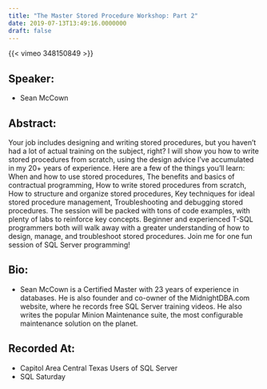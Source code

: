 ```yaml
---
title: "The Master Stored Procedure Workshop: Part 2"
date: 2019-07-13T13:49:16.0000000
draft: false
---
```


{{< vimeo 348150849 >}}

## Speaker:

 - Sean McCown

## Abstract:

<p>Your job includes designing and writing stored procedures, but you haven’t had a lot of actual training on the subject, right? I will show you how to write stored procedures from scratch, using the design advice I’ve accumulated in my 20+ years of experience. Here are a few of the things you’ll learn: When and how to use stored procedures, The benefits and basics of contractual programming, How to write stored procedures from scratch, How to structure and organize stored procedures, Key techniques for ideal stored procedure management, Troubleshooting and debugging stored procedures. The session will be packed with tons of code examples, with plenty of labs to reinforce key concepts.  Beginner and experienced T-SQL programmers both will walk away with a greater understanding of how to design, manage, and troubleshoot stored procedures. Join me for one fun session of SQL Server programming!</p>

## Bio:

 - <p>Sean McCown is a Certified Master with 23 years of experience in databases. He is also founder and co-owner of the MidnightDBA.com website, where he records free SQL Server training videos. He also writes the popular Minion Maintenance suite, the most configurable maintenance solution on the planet.</p>

## Recorded At:

 - Capitol Area Central Texas Users of SQL Server
 - SQL Saturday

